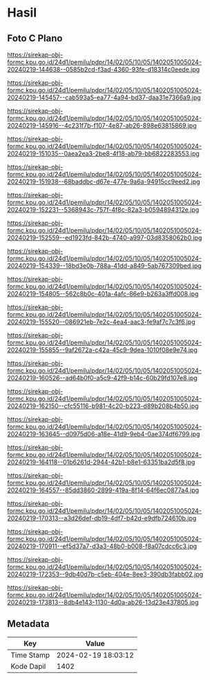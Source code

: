 # Hasil

## Foto C Plano

https://sirekap-obj-formc.kpu.go.id/24d1/pemilu/pdpr/14/02/05/10/05/1402051005024-20240219-144638--0585b2cd-f3ad-4360-93fe-d18314c0eede.jpg

https://sirekap-obj-formc.kpu.go.id/24d1/pemilu/pdpr/14/02/05/10/05/1402051005024-20240219-145457--cab593a5-ea77-4a94-bd37-daa31e7366a9.jpg

https://sirekap-obj-formc.kpu.go.id/24d1/pemilu/pdpr/14/02/05/10/05/1402051005024-20240219-145916--4c231f7b-f107-4e87-ab26-898e63815869.jpg

https://sirekap-obj-formc.kpu.go.id/24d1/pemilu/pdpr/14/02/05/10/05/1402051005024-20240219-151035--0aea2ea3-2be8-4f18-ab79-bb6822283553.jpg

https://sirekap-obj-formc.kpu.go.id/24d1/pemilu/pdpr/14/02/05/10/05/1402051005024-20240219-151938--68baddbc-d67e-477e-9a6a-94915cc9eed2.jpg

https://sirekap-obj-formc.kpu.go.id/24d1/pemilu/pdpr/14/02/05/10/05/1402051005024-20240219-152231--5368943c-757f-4f8c-82a3-b0594894312e.jpg

https://sirekap-obj-formc.kpu.go.id/24d1/pemilu/pdpr/14/02/05/10/05/1402051005024-20240219-152559--ed1923fd-842b-4740-a997-03d8358062b0.jpg

https://sirekap-obj-formc.kpu.go.id/24d1/pemilu/pdpr/14/02/05/10/05/1402051005024-20240219-154339--18bd3e0b-788a-41dd-a849-5ab767309bed.jpg

https://sirekap-obj-formc.kpu.go.id/24d1/pemilu/pdpr/14/02/05/10/05/1402051005024-20240219-154805--562c8b0c-401a-4afc-86e9-b263a3ffd008.jpg

https://sirekap-obj-formc.kpu.go.id/24d1/pemilu/pdpr/14/02/05/10/05/1402051005024-20240219-155520--086921eb-7e2c-4ea4-aac3-fe9af7c7c3f6.jpg

https://sirekap-obj-formc.kpu.go.id/24d1/pemilu/pdpr/14/02/05/10/05/1402051005024-20240219-155855--9af2672a-c42a-45c9-9dea-1010f08e9e74.jpg

https://sirekap-obj-formc.kpu.go.id/24d1/pemilu/pdpr/14/02/05/10/05/1402051005024-20240219-160526--ad64b0f0-a5c9-42f9-b14c-60b29fd107e8.jpg

https://sirekap-obj-formc.kpu.go.id/24d1/pemilu/pdpr/14/02/05/10/05/1402051005024-20240219-162150--cfc55116-b981-4c20-b223-d89b208b4b50.jpg

https://sirekap-obj-formc.kpu.go.id/24d1/pemilu/pdpr/14/02/05/10/05/1402051005024-20240219-163645--d0975d06-a18e-41d9-9eb4-0ae374df6799.jpg

https://sirekap-obj-formc.kpu.go.id/24d1/pemilu/pdpr/14/02/05/10/05/1402051005024-20240219-164118--01b6261d-2944-42b1-b8e1-63351ba2d5f8.jpg

https://sirekap-obj-formc.kpu.go.id/24d1/pemilu/pdpr/14/02/05/10/05/1402051005024-20240219-164557--85dd3860-2899-419a-8f14-64f6ec0877a4.jpg

https://sirekap-obj-formc.kpu.go.id/24d1/pemilu/pdpr/14/02/05/10/05/1402051005024-20240219-170313--a3d26def-db19-4df7-b42d-e9dfb724610b.jpg

https://sirekap-obj-formc.kpu.go.id/24d1/pemilu/pdpr/14/02/05/10/05/1402051005024-20240219-170911--ef5d37a7-d3a3-48b0-b008-f8a07cdcc6c3.jpg

https://sirekap-obj-formc.kpu.go.id/24d1/pemilu/pdpr/14/02/05/10/05/1402051005024-20240219-172353--9db40d7b-c5eb-404e-8ee3-390db3fabb02.jpg

https://sirekap-obj-formc.kpu.go.id/24d1/pemilu/pdpr/14/02/05/10/05/1402051005024-20240219-173813--8db4e143-1130-4d0a-ab26-13d23e437805.jpg


## Metadata

| Key        | Value               |
| ---------- | ------------------- |
| Time Stamp | 2024-02-19 18:03:12 |
| Kode Dapil | 1402                |



